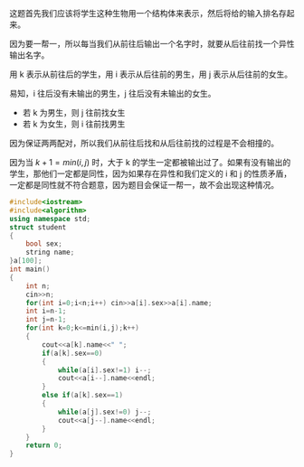 这题首先我们应该将学生这种生物用一个结构体来表示，然后将给的输入排名存起来。

因为要一帮一，所以每当我们从前往后输出一个名字时，就要从后往前找一个异性输出名字。

用 k 表示从前往后的学生，用 i 表示从后往前的男生，用 j 表示从后往前的女生。

易知，i 往后没有未输出的男生，j 往后没有未输出的女生。

- 若 k 为男生，则 j 往前找女生
- 若 k 为女生，则 i 往前找男生

因为保证两两配对，所以我们从前往后找和从后往前找的过程是不会相撞的。

因为当 $k+1=min(i,j)$ 时，大于 k 的学生一定都被输出过了。如果有没有输出的学生，那他们一定都是同性，因为如果存在异性和我们定义的 i 和 j 的性质矛盾，一定都是同性就不符合题意，因为题目会保证一帮一，故不会出现这种情况。

```c++
#include<iostream>
#include<algorithm>
using namespace std;
struct student
{
	bool sex;
	string name;
}a[100];
int main()
{
	int n;
	cin>>n;
	for(int i=0;i<n;i++) cin>>a[i].sex>>a[i].name;
	int i=n-1;
	int j=n-1;
	for(int k=0;k<=min(i,j);k++)
	{
		cout<<a[k].name<<" ";
		if(a[k].sex==0)
		{
			while(a[i].sex!=1) i--;
			cout<<a[i--].name<<endl;
		}
		else if(a[k].sex==1)
		{
			while(a[j].sex!=0) j--;
			cout<<a[j--].name<<endl;
		}
	}
	return 0;
}
```

